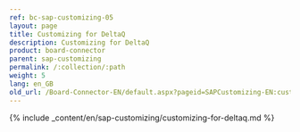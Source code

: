 ```yaml
---
ref: bc-sap-customizing-05
layout: page
title: Customizing for DeltaQ
description: Customizing for DeltaQ
product: board-connector
parent: sap-customizing
permalink: /:collection/:path
weight: 5
lang: en_GB
old_url: /Board-Connector-EN/default.aspx?pageid=SAPCustomizing-EN:customizing-for-deltaq
---
```


{% include _content/en/sap-customizing/customizing-for-deltaq.md  %}
